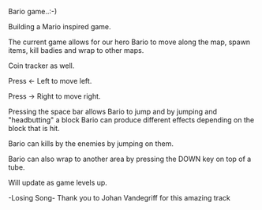 Bario game..:-)

Building a Mario inspired game.

The current game allows for our hero Bario to move along the map, spawn items, kill badies and wrap to other maps.

Coin tracker as well.

Press <- Left to move left.

Press -> Right to move right.

Pressing the space bar allows Bario to jump and by jumping and "headbutting" a block Bario can produce different effects depending on the block that is hit. 

Bario can kills by the enemies by jumping on them.

Bario can also wrap to another area by pressing the DOWN key on top of a tube.

Will update as game levels up.


-Losing Song-
Thank you to Johan Vandegriff for this amazing track 





